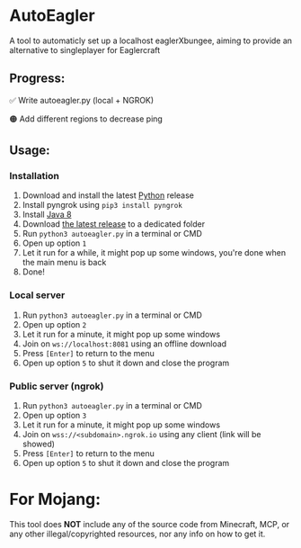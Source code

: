 # AutoEagler
A tool to automaticly set up a localhost eaglerXbungee, aiming to provide an alternative to singleplayer for Eaglercraft

## Progress:
✅ Write autoeagler.py (local + NGROK)

🟠 Add different regions to decrease ping

## Usage:

### Installation

1. Download and install the latest [Python](https://python.org) release
2. Install pyngrok using `pip3 install pyngrok`
3. Install [Java 8](www.java.com/download/)
4. Download [the latest release](github.com/wxnnvs/AutoEagler/releases/latest) to a dedicated folder
5. Run `python3 autoeagler.py` in a terminal or CMD
6. Open up option `1`
7. Let it run for a while, it might pop up some windows, you're done when the main menu is back
8. Done!

### Local server

1. Run `python3 autoeagler.py` in a terminal or CMD
2. Open up option `2`
3. Let it run for a minute, it might pop up some windows
4. Join on `ws://localhost:8081` using an offline download
5. Press `[Enter]` to return to the menu
6. Open up option `5` to shut it down and close the program

### Public server (ngrok)

1. Run `python3 autoeagler.py` in a terminal or CMD
2. Open up option `3`
3. Let it run for a minute, it might pop up some windows
4. Join on `wss://<subdomain>.ngrok.io` using any client (link will be showed)
5. Press `[Enter]` to return to the menu
6. Open up option `5` to shut it down and close the program

# For Mojang:
This tool does **NOT** include any of the source code from Minecraft, MCP, or any other illegal/copyrighted resources, nor any info on how to get it.